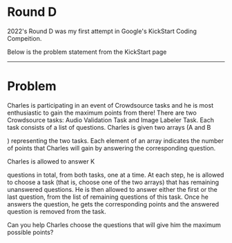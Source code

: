 <h1>Round D</h1>

<p>2022's Round D was my first attempt in Google's KickStart Coding Compeition.

Below is the problem statement from the KickStart page
</p>

---
<h1>Problem</h1>

<p>
Charles is participating in an event of Crowdsource tasks and he is most enthusiastic to gain the maximum points from there! There are two Crowdsource tasks: Audio Validation Task and Image Labeler Task. Each task consists of a list of questions. Charles is given two arrays (A
and B

) representing the two tasks. Each element of an array indicates the number of points that Charles will gain by answering the corresponding question.

Charles is allowed to answer K

questions in total, from both tasks, one at a time. At each step, he is allowed to choose a task (that is, choose one of the two arrays) that has remaining unanswered questions. He is then allowed to answer either the first or the last question, from the list of remaining questions of this task. Once he answers the question, he gets the corresponding points and the answered question is removed from the task.

Can you help Charles choose the questions that will give him the maximum possible points? 
</p>
